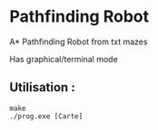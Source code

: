 # Pathfinding Robot
A* Pathfinding Robot from txt mazes

Has graphical/terminal mode

## Utilisation :
```
make
./prog.exe [Carte]
```

